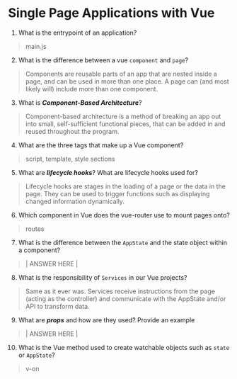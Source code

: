 # Single Page Applications with Vue
01. What is the entrypoint of an application?

  > main.js

02. What is the difference between a vue `component` and `page`?

  > Components are reusable parts of an app that are nested inside a page, and can be used in more than one place. A page can (and most likely will) include more than one component.

03. What is ***Component-Based Architecture***?

  > Component-based architecture is a method of breaking an app out into small, self-sufficient functional pieces, that can be added in and reused throughout the program.

04. What are the three tags that make up a Vue component?

  > script, template, style sections

05. What are ***lifecycle hooks***? What are lifecycle hooks used for?

  > Lifecycle hooks are stages in the loading of a page or the data in the page. They can be used to trigger functions such as displaying changed information dynamically.

06. Which component in Vue does the vue-router use to mount pages onto?

  > routes

07. What is the difference between the `AppState` and the state object within a component?

  > | ANSWER HERE |

08. What is the responsibility of `Services` in our Vue projects?

  > Same as it ever was. Services receive instructions from the page (acting as the controller) and communicate with the AppState and/or API to transform data.

09. What are ***props*** and how are they used? Provide an example

  > | ANSWER HERE |

10. What is the Vue method used to create watchable objects such as `state` or `AppState`?

  > v-on
